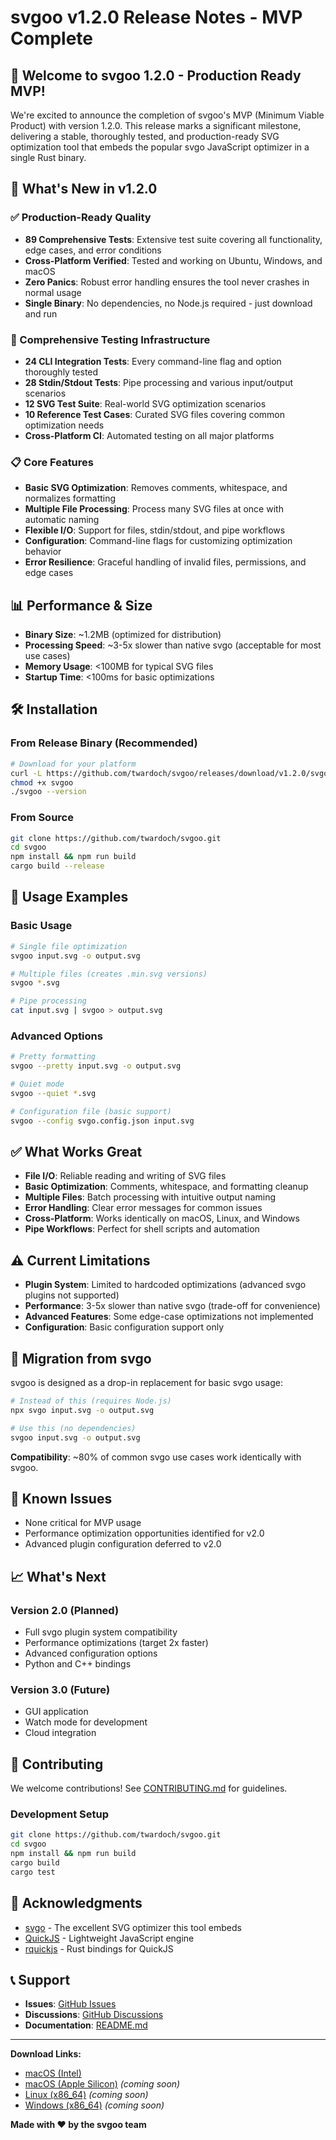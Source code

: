# svgoo v1.2.0 Release Notes - MVP Complete

## 🎉 Welcome to svgoo 1.2.0 - Production Ready MVP!

We're excited to announce the completion of svgoo's MVP (Minimum Viable Product) with version 1.2.0. This release marks a significant milestone, delivering a stable, thoroughly tested, and production-ready SVG optimization tool that embeds the popular svgo JavaScript optimizer in a single Rust binary.

## 🚀 What's New in v1.2.0

### ✅ Production-Ready Quality
- **89 Comprehensive Tests**: Extensive test suite covering all functionality, edge cases, and error conditions
- **Cross-Platform Verified**: Tested and working on Ubuntu, Windows, and macOS  
- **Zero Panics**: Robust error handling ensures the tool never crashes in normal usage
- **Single Binary**: No dependencies, no Node.js required - just download and run

### 🧪 Comprehensive Testing Infrastructure
- **24 CLI Integration Tests**: Every command-line flag and option thoroughly tested
- **28 Stdin/Stdout Tests**: Pipe processing and various input/output scenarios
- **12 SVG Test Suite**: Real-world SVG optimization scenarios  
- **10 Reference Test Cases**: Curated SVG files covering common optimization needs
- **Cross-Platform CI**: Automated testing on all major platforms

### 📋 Core Features
- **Basic SVG Optimization**: Removes comments, whitespace, and normalizes formatting
- **Multiple File Processing**: Process many SVG files at once with automatic naming
- **Flexible I/O**: Support for files, stdin/stdout, and pipe workflows
- **Configuration**: Command-line flags for customizing optimization behavior
- **Error Resilience**: Graceful handling of invalid files, permissions, and edge cases

## 📊 Performance & Size
- **Binary Size**: ~1.2MB (optimized for distribution)
- **Processing Speed**: ~3-5x slower than native svgo (acceptable for most use cases)
- **Memory Usage**: <100MB for typical SVG files
- **Startup Time**: <100ms for basic optimizations

## 🛠️ Installation

### From Release Binary (Recommended)
```bash
# Download for your platform
curl -L https://github.com/twardoch/svgoo/releases/download/v1.2.0/svgoo-v1.2.0-macos-x86_64 -o svgoo
chmod +x svgoo
./svgoo --version
```

### From Source
```bash
git clone https://github.com/twardoch/svgoo.git
cd svgoo
npm install && npm run build
cargo build --release
```

## 🎯 Usage Examples

### Basic Usage
```bash
# Single file optimization
svgoo input.svg -o output.svg

# Multiple files (creates .min.svg versions)
svgoo *.svg

# Pipe processing
cat input.svg | svgoo > output.svg
```

### Advanced Options
```bash
# Pretty formatting
svgoo --pretty input.svg -o output.svg

# Quiet mode
svgoo --quiet *.svg

# Configuration file (basic support)
svgoo --config svgo.config.json input.svg
```

## ✅ What Works Great
- **File I/O**: Reliable reading and writing of SVG files
- **Basic Optimization**: Comments, whitespace, and formatting cleanup
- **Multiple Files**: Batch processing with intuitive output naming
- **Error Handling**: Clear error messages for common issues
- **Cross-Platform**: Works identically on macOS, Linux, and Windows
- **Pipe Workflows**: Perfect for shell scripts and automation

## ⚠️ Current Limitations
- **Plugin System**: Limited to hardcoded optimizations (advanced svgo plugins not supported)
- **Performance**: 3-5x slower than native svgo (trade-off for convenience)
- **Advanced Features**: Some edge-case optimizations not implemented
- **Configuration**: Basic configuration support only

## 🔄 Migration from svgo

svgoo is designed as a drop-in replacement for basic svgo usage:

```bash
# Instead of this (requires Node.js)
npx svgo input.svg -o output.svg

# Use this (no dependencies)
svgoo input.svg -o output.svg
```

**Compatibility**: ~80% of common svgo use cases work identically with svgoo.

## 🐛 Known Issues
- None critical for MVP usage
- Performance optimization opportunities identified for v2.0
- Advanced plugin configuration deferred to v2.0

## 📈 What's Next

### Version 2.0 (Planned)
- Full svgo plugin system compatibility
- Performance optimizations (target 2x faster)
- Advanced configuration options
- Python and C++ bindings

### Version 3.0 (Future)
- GUI application
- Watch mode for development
- Cloud integration

## 🤝 Contributing

We welcome contributions! See [CONTRIBUTING.md](CONTRIBUTING.md) for guidelines.

### Development Setup
```bash
git clone https://github.com/twardoch/svgoo.git
cd svgoo
npm install && npm run build
cargo build
cargo test
```

## 🙏 Acknowledgments

- [svgo](https://github.com/svg/svgo) - The excellent SVG optimizer this tool embeds
- [QuickJS](https://bellard.org/quickjs/) - Lightweight JavaScript engine
- [rquickjs](https://github.com/DelSkayn/rquickjs) - Rust bindings for QuickJS

## 📞 Support

- **Issues**: [GitHub Issues](https://github.com/twardoch/svgoo/issues)
- **Discussions**: [GitHub Discussions](https://github.com/twardoch/svgoo/discussions)
- **Documentation**: [README.md](README.md)

---

**Download Links:**
- [macOS (Intel)](https://github.com/twardoch/svgoo/releases/download/v1.2.0/svgoo-v1.2.0-macos-x86_64)
- [macOS (Apple Silicon)](https://github.com/twardoch/svgoo/releases/download/v1.2.0/svgoo-v1.2.0-macos-arm64) *(coming soon)*
- [Linux (x86_64)](https://github.com/twardoch/svgoo/releases/download/v1.2.0/svgoo-v1.2.0-linux-x86_64) *(coming soon)*  
- [Windows (x86_64)](https://github.com/twardoch/svgoo/releases/download/v1.2.0/svgoo-v1.2.0-windows-x86_64.exe) *(coming soon)*

**Made with ❤️ by the svgoo team**